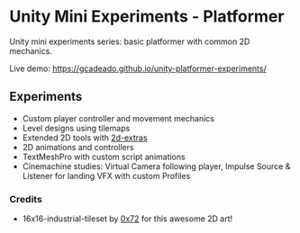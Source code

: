 # Unity Mini Experiments - Platformer

Unity mini experiments series: basic platformer with common 2D mechanics.

Live demo:
https://gcadeado.github.io/unity-platformer-experiments/

## Experiments

- Custom player controller and movement mechanics
- Level designs using tilemaps
- Extended 2D tools with [2d-extras](https://github.com/Unity-Technologies/2d-extras)
- 2D animations and controllers
- TextMeshPro with custom script animations
- Cinemachine studies: Virtual Camera following player, Impulse Source & Listener for landing VFX with custom Profiles

### Credits

- 16x16-industrial-tileset by [0x72](https://0x72.itch.io/) for this awesome 2D art!
